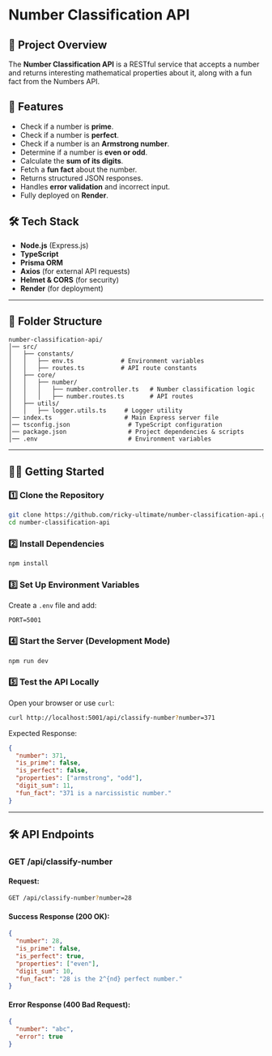 # Number Classification API

## 📌 Project Overview
The **Number Classification API** is a RESTful service that accepts a number and returns interesting mathematical properties about it, along with a fun fact from the Numbers API.

## 🚀 Features
- Check if a number is **prime**.
- Check if a number is **perfect**.
- Check if a number is an **Armstrong number**.
- Determine if a number is **even or odd**.
- Calculate the **sum of its digits**.
- Fetch a **fun fact** about the number.
- Returns structured JSON responses.
- Handles **error validation** and incorrect input.
- Fully deployed on **Render**.

## 🛠️ Tech Stack
- **Node.js** (Express.js)
- **TypeScript**
- **Prisma ORM**
- **Axios** (for external API requests)
- **Helmet & CORS** (for security)
- **Render** (for deployment)

---

## 📂 Folder Structure
```
number-classification-api/
│── src/
│   ├── constants/
│   │   ├── env.ts             # Environment variables
│   │   ├── routes.ts          # API route constants
│   ├── core/
│   │   ├── number/
│   │   │   ├── number.controller.ts   # Number classification logic
│   │   │   ├── number.routes.ts       # API routes
│   ├── utils/
│   │   ├── logger.utils.ts     # Logger utility
│── index.ts                    # Main Express server file
│── tsconfig.json                # TypeScript configuration
│── package.json                 # Project dependencies & scripts
│── .env                         # Environment variables
```

---

## 🏃‍♂️ Getting Started
### 1️⃣ Clone the Repository
```sh
git clone https://github.com/ricky-ultimate/number-classification-api.git
cd number-classification-api
```

### 2️⃣ Install Dependencies
```sh
npm install
```

### 3️⃣ Set Up Environment Variables
Create a `.env` file and add:
```env
PORT=5001
```

### 4️⃣ Start the Server (Development Mode)
```sh
npm run dev
```

### 5️⃣ Test the API Locally
Open your browser or use `curl`:
```sh
curl http://localhost:5001/api/classify-number?number=371
```

Expected Response:
```json
{
  "number": 371,
  "is_prime": false,
  "is_perfect": false,
  "properties": ["armstrong", "odd"],
  "digit_sum": 11,
  "fun_fact": "371 is a narcissistic number."
}
```

---

## 🛠️ API Endpoints
### **GET /api/classify-number**
#### Request:
```sh
GET /api/classify-number?number=28
```

#### Success Response (200 OK):
```json
{
  "number": 28,
  "is_prime": false,
  "is_perfect": true,
  "properties": ["even"],
  "digit_sum": 10,
  "fun_fact": "28 is the 2^{nd} perfect number."
}
```

#### Error Response (400 Bad Request):
```json
{
  "number": "abc",
  "error": true
}
```
